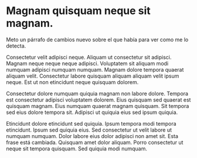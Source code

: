 # Magnam quisquam neque sit magnam.

Meto un párrafo de cambios nuevo sobre el que había para ver como me lo detecta.

Consectetur velit adipisci neque. Aliquam ut consectetur sit adipisci. Magnam neque neque neque adipisci. Voluptatem sit aliquam modi numquam adipisci numquam numquam. Magnam dolore tempora quaerat aliquam velit. Consectetur labore quisquam aliquam aliquam velit ipsum neque. Est ut non etincidunt neque quisquam dolorem.

Consectetur dolore numquam quiquia magnam non labore dolore. Tempora est consectetur adipisci voluptatem dolorem. Eius quisquam sed quaerat est quisquam magnam. Eius numquam quaerat magnam quisquam. Sit tempora sed eius dolore tempora sit. Adipisci ut quiquia eius sed ipsum quiquia.

Etincidunt dolore etincidunt sed quiquia. Ipsum tempora modi tempora etincidunt. Ipsum sed quiquia eius. Sed consectetur ut velit labore ut numquam numquam. Dolor labore eius dolor adipisci non amet sit. Esta frase está cambiada. Quisquam amet dolor aliquam. Porro consectetur ut neque sit tempora quisquam. Sed quiquia modi numquam.

